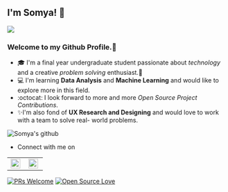 
## I'm Somya! :woman:

![](https://komarev.com/ghpvc/?username=somya1212&color=79b8ff)

### Welcome to my Github Profile.🤩

- 🎓 I'm a final year undergraduate student passionate about *technology* and a creative *problem solving* enthusiast.🚀
- 💻 I'm learning **Data Analysis** and **Machine Learning** and would like to explore more in this field.
- :octocat: I look forward to more and more *Open Source Project Contributions*. 
- ✨I'm also fond of **UX Research and Designing** and would love to work with a team to solve real- world problems.



![Somya's github](https://github-readme-stats.vercel.app/api?username=somya1212&show_icons=true&hide_border=true)

- Connect with me on 
<table>
   <tr>
      <td>
         <a href="https://www.linkedin.com/in/somyasbharti/">
            <img align="left" alt="somyasbharti | Linkedin" width="22px" src="https://cdn.jsdelivr.net/npm/simple-icons@v3/icons/linkedin.svg" />
         </a>
      </td>
      <td>
         <a href="https://twitter.com/somya1212_">
            <img align="left" alt="somya1212_ | Twitter" width="22px" src="https://cdn.jsdelivr.net/npm/simple-icons@v3/icons/twitter.svg" />
         </a>
      </td>
   </tr>
</table>


[![PRs Welcome](https://img.shields.io/badge/PRs-welcome-brightgreen.svg?style=flat&logo=github)](https://github.com/somya1212/)  [![Open Source Love](https://badges.frapsoft.com/os/v2/open-source.svg?v=103)](https://github.com/somya1212/)



